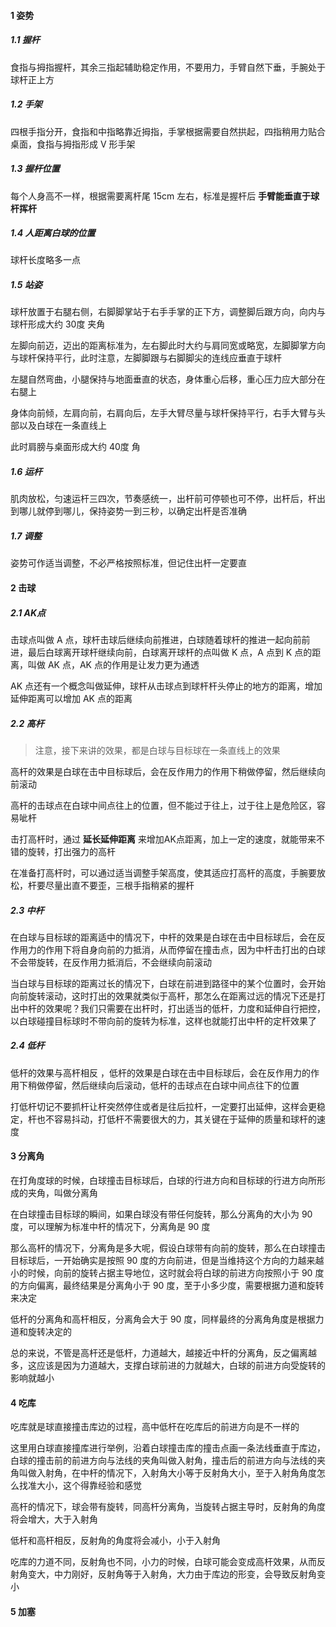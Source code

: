 #### 1 姿势

##### 1.1 握杆

食指与拇指握杆，其余三指起辅助稳定作用，不要用力，手臂自然下垂，手腕处于球杆正上方

##### 1.2 手架

四根手指分开，食指和中指略靠近拇指，手掌根据需要自然拱起，四指稍用力贴合桌面，食指与拇指形成 V 形手架

##### 1.3 握杆位置

每个人身高不一样，根据需要离杆尾 15cm 左右，标准是握杆后 **手臂能垂直于球杆挥杆**

##### 1.4 人距离白球的位置

球杆长度略多一点

##### 1.5 站姿

球杆放置于右腿右侧，右脚脚掌站于右手手掌的正下方，调整脚后跟方向，向内与球杆形成大约 30度 夹角

左脚向前迈，迈出的距离标准为，左右脚此时大约与肩同宽或略宽，左脚脚掌方向与球杆保持平行，此时注意，左脚脚跟与右脚脚尖的连线应垂直于球杆

左腿自然弯曲，小腿保持与地面垂直的状态，身体重心后移，重心压力应大部分在右腿上

身体向前倾，左肩向前，右肩向后，左手大臂尽量与球杆保持平行，右手大臂与头部以及白球在一条直线上

此时肩膀与桌面形成大约 40度 角

##### 1.6 运杆

肌肉放松，匀速运杆三四次，节奏感统一，出杆前可停顿也可不停，出杆后，杆出到哪儿就停到哪儿，保持姿势一到三秒，以确定出杆是否准确

##### 1.7 调整

姿势可作适当调整，不必严格按照标准，但记住出杆一定要直


#### 2 击球

##### 2.1 AK点

击球点叫做 A 点，球杆击球后继续向前推进，白球随着球杆的推进一起向前前进，最后白球离开球杆继续向前，白球离开球杆的点叫做 K 点，A 点到 K 点的距离，叫做 AK 点，AK 点的作用是让发力更为通透

AK 点还有一个概念叫做延伸，球杆从击球点到球杆杆头停止的地方的距离，增加延伸距离可以增加 AK 点的距离

##### 2.2 高杆

> 注意，接下来讲的效果，都是白球与目标球在一条直线上的效果

高杆的效果是白球在击中目标球后，会在反作用力的作用下稍做停留，然后继续向前滚动

高杆的击球点在白球中间点往上的位置，但不能过于往上，过于往上是危险区，容易呲杆

击打高杆时，通过 **延长延伸距离** 来增加AK点距离，加上一定的速度，就能带来不错的旋转，打出强力的高杆

在准备打高杆时，可以通过适当调整手架高度，使其适应打高杆的高度，手腕要放松，杆要尽量出直不要歪，三根手指稍紧的握杆

##### 2.3 中杆

在白球与目标球的距离适中的情况下，中杆的效果是白球在击中目标球后，会在反作用力的作用下将自身向前的力抵消，从而停留在撞击点，因为中杆击打出的白球不会带旋转，在反作用力抵消后，不会继续向前滚动

当白球与目标球的距离过长的情况下，白球在前进到路径中的某个位置时，会开始向前旋转滚动，这时打出的效果就类似于高杆，那怎么在距离过远的情况下还是打出中杆的效果呢？我们只需要在出杆时，打出适当的低杆，力度和延伸自行把控，以白球碰撞目标球时不带向前的旋转为标准，这样也就能打出中杆的定杆效果了

##### 2.4 低杆

低杆的效果与高杆相反 ，低杆的效果是白球在击中目标球后，会在反作用力的作用下稍做停留，然后继续向后滚动，低杆的击球点在白球中间点往下的位置

打低杆切记不要抓杆让杆突然停住或者是往后拉杆，一定要打出延伸，这样会更稳定，杆也不容易抖动，打低杆不需要很大的力，其关键在于延伸的质量和球杆的速度


#### 3 分离角

在打角度球的时候，白球撞击目标球后，白球的行进方向和目标球的行进方向所形成的夹角，叫做分离角

在白球撞击目标球的瞬间，如果白球没有带任何旋转，那么分离角的大小为 90 度，可以理解为标准中杆的情况下，分离角是 90 度

那么高杆的情况下，分离角是多大呢，假设白球带有向前的旋转，那么在白球撞击目标球后，一开始确实是按照 90 度的方向前进，但是当维持这个方向的力越来越小的时候，向前的旋转占据主导地位，这时就会将白球的前进方向按照小于 90 度的方向偏离，最终结果是分离角小于 90 度，至于小多少度，需要根据力道和旋转来决定

低杆的分离角和高杆相反，分离角会大于 90 度，同样最终的分离角角度是根据力道和旋转决定的

总的来说，不管是高杆还是低杆，力道越大，越接近中杆的分离角，反之偏离越多，这应该是因为力道越大，支撑白球前进的力就越大，白球的前进方向受旋转的影响就越小

#### 4 吃库

吃库就是球直接撞击库边的过程，高中低杆在吃库后的前进方向是不一样的

这里用白球直接撞库进行举例，沿着白球撞击库的撞击点画一条法线垂直于库边，白球的撞击前的前进方向与法线的夹角叫做入射角，撞击后的前进方向与法线的夹角叫做入射角，在中杆的情况下，入射角大小等于反射角大小，至于入射角角度怎么找准大小，这个得靠经验和感觉

高杆的情况下，球会带有旋转，同高杆分离角，当旋转占据主导时，反射角的角度将会增大，大于入射角

低杆和高杆相反，反射角的角度将会减小，小于入射角

吃库的力道不同，反射角也不同，小力的时候，白球可能会变成高杆效果，从而反射角变大，中力刚好，反射角等于入射角，大力由于库边的形变，会导致反射角变小

#### 5 加塞



